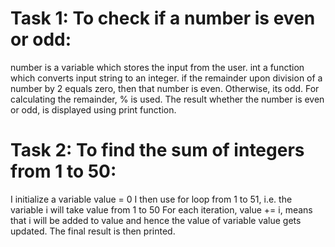 # Task 1: To check if a number is even or odd:
number is a variable which stores the input from the user. int a function which converts input string to an integer.
if the remainder upon division of a number by 2 equals zero, then that number is even.
Otherwise, its odd. 
For calculating the remainder, % is used.
The result whether the number is even or odd, is displayed using print function.

# Task 2: To find the sum of integers from 1 to 50: 
I initialize a variable value = 0
I then use for loop from 1 to 51, i.e. the variable i will take value from 1 to 50
For each iteration, value += i, means that i will be added to value and hence the value of variable value gets updated.
The final result is then printed.
